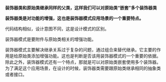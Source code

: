 **装饰器类和原始类继承同样的父类，这样我们可以对原始类“嵌套”多个装饰器类**

**装饰器类是对功能的增强，这也是装饰器模式应用场景的一个重要特点。**



代码结构相似，设计意图不同，这是设计模式的区别。



装饰器模式是要附件与原始类相关的增强功能。



装饰器模式主要解决继承关系过于复杂的问题，通过组合来替代继承。它主要的作用是给原始类添加增强功能。这也是判断是否该用装饰器模式的一个重要的依据。除此之外，装饰器模式还有一个特点，那就是可以对原始类嵌套使用多个装饰器。为了满足这个应用场景，在设计的时候，装饰器类需要跟原始类继承相同的抽象类或者接口。